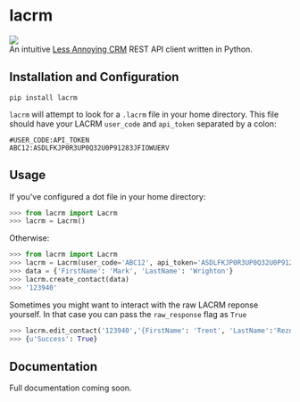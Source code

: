 # lacrm
![](https://travis-ci.org/HighMileage/lacrm.svg?branch=master)      
An intuitive [Less Annoying CRM](https://www.lessannoyingcrm.com) REST API client written in Python.

## Installation and Configuration
```
pip install lacrm
```

`lacrm` will attempt to look for a `.lacrm` file in your home directory. This file should have your LACRM `user_code` and `api_token` separated by a colon:
```
#USER_CODE:API_TOKEN
ABC12:ASDLFKJP0R3UP0Q32U0P91283JFIOWUERV
```

## Usage
If you've configured a dot file in your home directory:
```python
>>> from lacrm import Lacrm
>>> lacrm = Lacrm()
```

Otherwise:
```python
>>> from lacrm import Lacrm
>>> lacrm = Lacrm(user_code='ABC12', api_token='ASDLFKJP0R3UP0Q32U0P91283JFIOWUERV')
>>> data = {'FirstName': 'Mark', 'LastName': 'Wrighton'}
>>> lacrm.create_contact(data)
>>> '123940'
```

Sometimes you might want to interact with the raw LACRM reponse yourself. In that case you can pass the `raw_response` flag as `True`
```python
>>> lacrm.edit_contact('123940','{FirstName': 'Trent', 'LastName':'Reznor'}, raw_response=True)
>>> {u'Success': True}
```

## Documentation
Full documentation coming soon.
